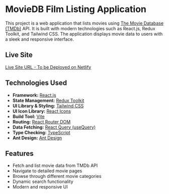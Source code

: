 # MovieDB Film Listing Application

This project is a web application that lists movies using [The Movie Database (TMDb)](https://www.themoviedb.org/) API. It is built with modern technologies such as React.js, Redux Toolkit, and Tailwind CSS. The application displays movie data to users with a sleek and responsive interface.

## Live Site

[Live Site URL - To be Deployed on Netlify](https://moviedb-film-listing.netlify.app)

## Technologies Used

- **Framework:** [React.js](https://reactjs.org/)
- **State Management:** [Redux Toolkit](https://redux-toolkit.js.org/)
- **UI Library & Styling:** [Tailwind CSS](https://tailwindcss.com/)
- **UI Icon Library:** [React Icons](https://react-icons.github.io/react-icons/)
- **Build Tool:** [Vite](https://vitejs.dev/)
- **Routing:** [React Router DOM](https://reactrouter.com/)
- **Data Fetching:** [React Query (useQuery)](https://tanstack.com/query/latest)
- **Type Checking:** [TypeScript](https://www.typescriptlang.org/)
- **Ant Design:** [Ant Design](https://ant.design/)

## Features

- Fetch and list movie data from TMDb API
- Navigate to detailed movie pages
- Browse through different movie categories
- Dynamic search functionality
- Modern and responsive UI
